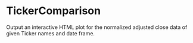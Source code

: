 # TickerComparison
Output an interactive HTML plot for the normalized adjusted close data of given Ticker names and date frame.
